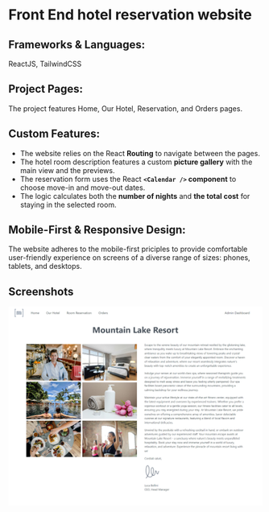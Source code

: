 # Front End hotel reservation website

## Frameworks & Languages: ## 
ReactJS, TailwindCSS
## Project Pages: ## 
The project features Home, Our Hotel, Reservation, and Orders pages.  
## Custom Features: ## 
+ The website relies on the React **Routing** to navigate between the pages.
+ The hotel room description features a custom **picture gallery** with the main view and the previews.
+ The reservation form uses the React **`<Calendar />` component** to choose move-in and move-out dates.
+ The logic calculates both the **number of nights** and **the total cost** for staying in the selected room. 
  
## Mobile-First & Responsive Design: ## 
The website adheres to the mobile-first priciples to provide comfortable user-friendly experience on screens of a diverse range of sizes: phones, tablets, and desktops.  

## Screenshots ##
![GitHub Logo](https://github.com/nchernys/hotel-lake/blob/main/about_hotel.jpg)
